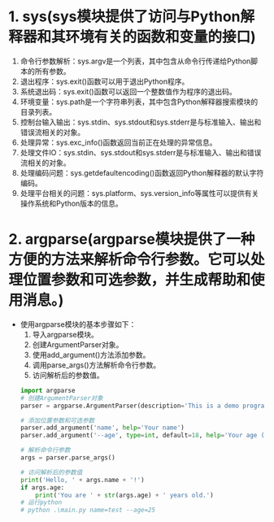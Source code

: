 # 1. sys(sys模块提供了访问与Python解释器和其环境有关的函数和变量的接口)
1. 命令行参数解析：sys.argv是一个列表，其中包含从命令行传递给Python脚本的所有参数。
2. 退出程序：sys.exit()函数可以用于退出Python程序。
3. 系统退出码：sys.exit()函数可以返回一个整数值作为程序的退出码。
4. 环境变量：sys.path是一个字符串列表，其中包含Python解释器搜索模块的目录列表。
5. 控制台输入输出：sys.stdin、sys.stdout和sys.stderr是与标准输入、输出和错误流相关的对象。
6. 处理异常：sys.exc_info()函数返回当前正在处理的异常信息。
7. 处理文件IO：sys.stdin、sys.stdout和sys.stderr是与标准输入、输出和错误流相关的对象。
8. 处理编码问题：sys.getdefaultencoding()函数返回Python解释器的默认字符编码。
9. 处理平台相关的问题：sys.platform、sys.version_info等属性可以提供有关操作系统和Python版本的信息。

# 2. argparse(argparse模块提供了一种方便的方法来解析命令行参数。它可以处理位置参数和可选参数，并生成帮助和使用消息。)
* 使用argparse模块的基本步骤如下：
  1. 导入argparse模块。
  2. 创建ArgumentParser对象。
  3. 使用add_argument()方法添加参数。
  4. 调用parse_args()方法解析命令行参数。
  5. 访问解析后的参数值。
  ```python
  import argparse
  # 创建ArgumentParser对象
  parser = argparse.ArgumentParser(description='This is a demo program')

  # 添加位置参数和可选参数
  parser.add_argument('name', help='Your name')
  parser.add_argument('--age', type=int, default=18, help='Your age (default: 18)')

  # 解析命令行参数
  args = parser.parse_args()

  # 访问解析后的参数值
  print('Hello, ' + args.name + '!')
  if args.age:
      print('You are ' + str(args.age) + ' years old.')
  # 运行python
  # python .\main.py name=test --age=25
  ```